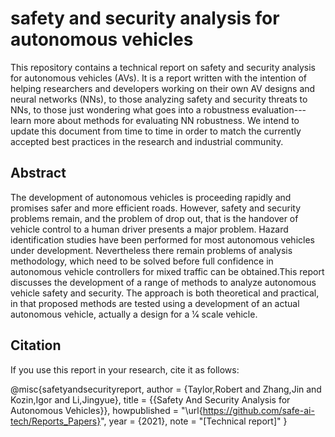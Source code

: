 # safety and security analysis for autonomous vehicles
This repository contains a technical report on safety and security analysis for autonomous vehicles (AVs). It is a report written with the intention of helping researchers and developers working on their own AV designs and neural networks (NNs), to those analyzing safety and security threats to NNs, to those just wondering what goes into a robustness evaluation---learn more about methods for evaluating NN robustness. We intend to update this document from time to time in order to match the currently accepted best practices in the research and industrial community.
## Abstract
The development of autonomous vehicles is proceeding rapidly and promises safer and more efficient roads. However, safety and security problems remain, and the problem of drop out, that is the handover of vehicle control to a human driver presents a major problem. Hazard identification studies have been performed for most autonomous vehicles under development. Nevertheless there remain problems of analysis methodology, which need to be solved before full confidence in autonomous vehicle controllers for mixed traffic can be obtained.This report discusses the development of a range of methods to analyze autonomous vehicle safety and security. The approach is both theoretical and practical, in that proposed methods are tested using a development of an actual autonomous vehicle, actually a design for a 1⁄4 scale vehicle.

## Citation

If you use this report in your research, cite it as follows:

@misc{safetyandsecurityreport,
    author = {Taylor,Robert and Zhang,Jin and Kozin,Igor and Li,Jingyue},
    title                = {{Safety And Security Analysis for Autonomous Vehicles}},
    howpublished = "\url{https://github.com/safe-ai-tech/Reports_Papers}",
    year = {2021},
    note = "[Technical report]"
}

